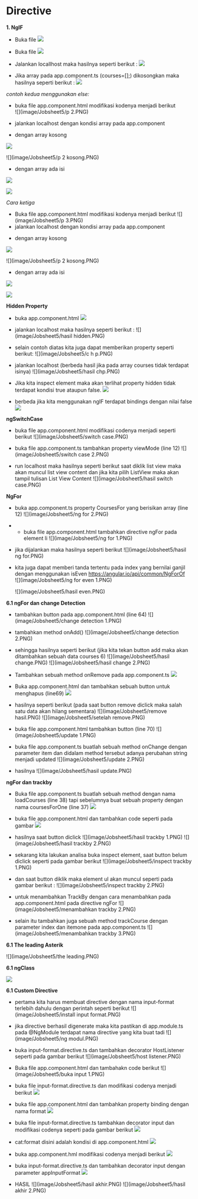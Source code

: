 # Directive

**1. NgIF**
- Buka file
![](image/Jobsheet5/1.PNG)

- Buka file
![](image/Jobsheet5/1.PNG)

- Jalankan locallhost maka hasilnya seperti berikut :
![](image/Jobsheet5/3.PNG)

- Jika array pada app.component.ts (courses=[];) dikosongkan maka hasilnya seperti berikut :
 ![](image/Jobsheet5/4.PNG)
 
*contoh kedua  menggunakan else:*
- buka file app.component.html modifikasi kodenya menjadi berikut  
 ![](image/Jobsheet5/p 2.PNG)

- jalankan localhost dengan kondisi array pada app.component 
* dengan array kosong

![](image/Jobsheet5/6.PNG)

![](image/Jobsheet5/p 2 kosong.PNG)

* dengan array ada isi

![](image/Jobsheet5/7.PNG)

![](image/Jobsheet5/3.PNG)

*Cara ketiga*

- Buka file app.component.html modifikasi kodenya menjadi berikut
![](image/Jobsheet5/p 3.PNG)
- jalankan localhost dengan kondisi array pada app.component

* dengan array kosong

![](image/Jobsheet5/6.PNG)

![](image/Jobsheet5/p 2 kosong.PNG)

* dengan array ada isi

![](image/Jobsheet5/7.PNG)

![](image/Jobsheet5/3.PNG)

**Hidden Property**

- buka app.component.html 
![](image/Jobsheet5/hidden.PNG)

- jalankan localhost maka hasilnya seperti berikut : 
![](image/Jobsheet5/hasil hidden.PNG)

- selain contoh diatas kita juga dapat memberikan property seperti berikut:
![](image/Jobsheet5/c h p.PNG)

- jalankan localhost (berbeda hasil jika pada array courses tidak terdapat isinya)
![](image/Jobsheet5/hasil chp.PNG)

- Jika kita inspect element maka akan terlihat property hidden tidak terdapat kondisi true ataupun false.
![](image/Jobsheet5/true.PNG)

- berbeda jika kita menggunakan ngIF terdapat bindings dengan nilai false 
![](image/Jobsheet5/false.PNG)

**ngSwitchCase**

- buka file app.component.html modifikasi codenya menjadi seperti berikut 
![](image/Jobsheet5/switch case.PNG)

- buka file app.component.ts tambahkan property viewMode (line 12) 
![](image/Jobsheet5/switch case 2.PNG)

-  run localhost maka hasilnya seperti berikut saat diklik list view maka akan muncul list view content dan jika kita pilih ListView maka akan tampil tulisan List View Content 
 ![](image/Jobsheet5/hasil switch case.PNG)
 
**NgFor**
- buka app.component.ts property CoursesFor yang berisikan array (line 12) 
 ![](image/Jobsheet5/ng for 2.PNG)

 - - buka file app.component.html tambahkan directive ngFor pada element li
 ![](image/Jobsheet5/ng for 1.PNG)

 - jika dijalankan maka hasilnya seperti berikut
  ![](image/Jobsheet5/hasil ng for.PNG)

  - kita juga dapat memberi tanda tertentu pada index yang bernilai ganjil dengan menggunakan isEven https://angular.io/api/common/NgForOf  
   ![](image/Jobsheet5/ng for even 1.PNG)

    ![](image/Jobsheet5/hasil even.PNG)

**6.1 ngFor dan change Detection**
- tambahkan button pada app.component.html (line 64) 
 ![](image/Jobsheet5/change detection 1.PNG)

 - tambahkan method onAdd()
  ![](image/Jobsheet5/change detection 2.PNG)

 - sehingga hasilnya seperti berikut (jika kita tekan button add maka akan ditambahkan sebuah data courses 6) 
    ![](image/Jobsheet5/hasil change.PNG)
    ![](image/Jobsheet5/hasil change 2.PNG)

- Tambahkan sebuah method onRemove pada app.component.ts 
![](image/Jobsheet5/8.PNG)

- Buka app.component.html dan tambahkan sebuah button untuk menghapus (line69)
![](image/Jobsheet5/remove.PNG)

- hasilnya seperti berikut (pada saat button remove diclick maka salah satu data akan hilang sementara)
![](image/Jobsheet5/remove hasil.PNG)
![](image/Jobsheet5/setelah remove.PNG)

- buka file app.component.html tambahkan button (line 70) 
![](image/Jobsheet5/update 1.PNG)

- buka file app.component.ts buatlah sebuah method onChange dengan parameter item dan didalam method tersebut adanya perubahan string menjadi updated 
![](image/Jobsheet5/update 2.PNG)

- hasilnya 
![](image/Jobsheet5/hasil update.PNG)

**ngFor dan trackby**

- Buka file app.component.ts buatlah sebuah method dengan nama loadCourses (line 38) tapi sebelumnya buat sebuah property dengan nama coursesForOne (line 37) 
![](image/Jobsheet5/trackby.PNG)

- buka file app.component.html dan tambahkan code seperti pada gambar
![](image/Jobsheet5/13.PNG)

- hasilnya saat button diclick
![](image/Jobsheet5/hasil trackby 1.PNG)
![](image/Jobsheet5/hasil trackby 2.PNG)

- sekarang kita lakukan analisa buka inspect element, saat button belum diclick seperti pada gambar berikut 
![](image/Jobsheet5/inspect trackby 1.PNG)

- dan saat button diklik maka element ul akan muncul seperti pada gambar berikut :
 ![](image/Jobsheet5/inspect trackby 2.PNG)

- untuk menambahkan TrackBy dengan cara menambahkan pada app.component.html pada directive ngFor 
![](image/Jobsheet5/menambahkan trackby 2.PNG)

- selain itu tambahkan juga sebuah method trackCourse dengan parameter index dan itemone pada app.component.ts
![](image/Jobsheet5/menambahkan trackby 3.PNG)

**6.1 The leading Asterik**

![](image/Jobsheet5/the leading.PNG)

**6.1 ngClass**

![](image/Jobsheet5/class.PNG)

**6.1 Custom Directive**
- pertama kita harus membuat directive dengan nama input-format terlebih dahulu dengan perintah seperti berikut
![](image/Jobsheet5/install input format.PNG)

- jika directive berhasil digenerate maka kita pastikan di app.module.ts pada @NgModule terdapat nama directive yang kita buat tadi 
 ![](image/Jobsheet5/ng modul.PNG)
 
 - buka input-format.directive.ts dan tambahkan decorator HostListener seperti pada gambar berikut
  ![](image/Jobsheet5/host listener.PNG)

- Buka file app.component.html dan tambahakn code berikut
  ![](image/Jobsheet5/buka input 1.PNG)

- buka file input-format.directive.ts dan modifikasi codenya menjadi berikut 
 ![](image/Jobsheet5/12.PNG)

 - buka file app.component.html dan tambahkan property binding dengan nama format 
  ![](image/Jobsheet5/15.PNG)

- buka file input-format.directive.ts tambahkan decorator input dan modifikasi codenya seperti pada gambar berikut
    ![](image/Jobsheet5/18.PNG)

- cat:format disini adalah kondisi di app.component.html 
    ![](image/Jobsheet5/20.PNG)

- buka app.component.hml modifikasi codenya menjadi berikut
 ![](image/Jobsheet5/21.PNG)

 - buka input-format.directive.ts dan tambahkan decorator input dengan parameter appInputFormat 
  ![](image/Jobsheet5/22.PNG)

  - HASIL
    ![](image/Jobsheet5/hasil akhir.PNG)
    ![](image/Jobsheet5/hasil akhir 2.PNG)